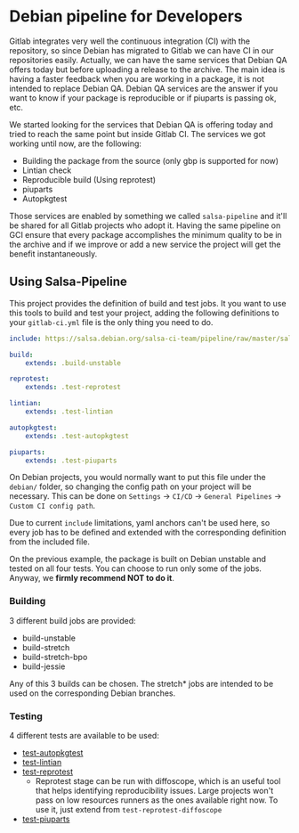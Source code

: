 # Debian pipeline for Developers

Gitlab integrates very well the continuous integration (CI) with the repository, so since Debian has migrated to Gitlab we can have CI in our repositories easily. Actually, we can have the same services that Debian QA offers today but before uploading a release to the archive. The main idea is having a faster feedback when you are working in a package, it is not intended to replace Debian QA. Debian QA services are the answer if you want to know if your package is reproducible or if piuparts is passing ok, etc.

We started looking for the services that Debian QA is offering today and tried to reach the same point but inside Gitlab CI. The services we got working until now, are the following:

 * Building the package from the source (only gbp is supported for now)
 * Lintian check
 * Reproducible build (Using reprotest)
 * piuparts
 * Autopkgtest

Those services are enabled by something we called `salsa-pipeline` and it'll be shared for all Gitlab projects who adopt it. Having the same pipeline on GCI ensure that every package accomplishes the minimum quality to be in the archive and if we improve or add a new service the project will get the benefit instantaneously.


## Using Salsa-Pipeline

This project provides the definition of build and test jobs.
It you want to use this tools to build and test your project, adding the following definitions to your `gitlab-ci.yml` file is the only thing you need to do.

```yaml
include: https://salsa.debian.org/salsa-ci-team/pipeline/raw/master/salsa-ci.yml

build:
    extends: .build-unstable

reprotest:
    extends: .test-reprotest

lintian:
    extends: .test-lintian

autopkgtest:
    extends: .test-autopkgtest

piuparts:
    extends: .test-piuparts

```

On Debian projects, you would normally want to put this file under the `debian/` folder, so changing the config path on your project will be necessary.
This can be done on `Settings` -> `CI/CD` -> `General Pipelines` -> `Custom CI config path`.

Due to current `include` limitations, yaml anchors can't be used here, so every job has to be defined and extended with the corresponding definition from the included file.

On the previous example, the package is built on Debian unstable and tested on all four tests.
You can choose to run only some of the jobs. 
Anyway, we **firmly recommend NOT to do it**.

### Building
3 different build jobs are provided: 
 - build-unstable
 - build-stretch
 - build-stretch-bpo
 - build-jessie

Any of this 3 builds can be chosen.
The stretch\* jobs are intended to be used on the corresponding Debian branches.

### Testing
4 different tests are available to be used:
 - [test-autopkgtest](https://salsa.debian.org/ci-team/autopkgtest/raw/master/doc/README.package-tests.rst)
 - [test-lintian](https://github.com/Debian/lintian)
 - [test-reprotest](https://reproducible-builds.org/tools)
   - Reprotest stage can be run with diffoscope, which is an useful tool that helps identifying reproducibility issues. Large projects won't pass on low resources runners as the ones available right now. To use it, just extend from `test-reprotest-diffoscope`
 - [test-piuparts](https://piuparts.debian.org)
